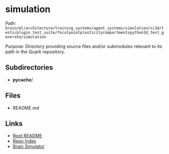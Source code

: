 # simulation

Path: `brain/ml/architecture/training_systems/agent_systems/simulation/cc3d/tests/plugin_test_suite/focalpointplasticitycompartmentspython3d_test_generate/simulation`

Purpose: Directory providing source files and/or submodules relevant to its path in the Quark repository.

## Subdirectories
- __pycache__/

## Files
- README.md

## Links
- [Root README](../../../../../../../../../../README.md)
- [Repo Index](../../../../../../../../../../repo_index.json)
- [Brain Simulator](../../../../../../../../../../brain/architecture/brain_simulator.py)
